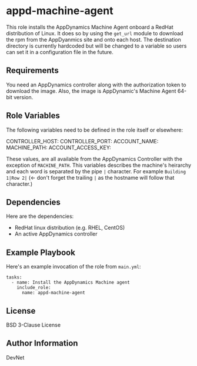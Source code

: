 appd-machine-agent
=========

This role installs the AppDynamics Machine Agent onboard a RedHat distribution of Linux. It does so by using the `get_url` module to download the rpm from the AppDyanmics site and onto each host. The destination directory is currently hardcoded but will be changed to a variable so users can set it in a configuration file in the future.

Requirements
------------

You need an AppDynamics controller along with the authorization token to download the image. Also, the image is AppDynamic's Machine Agent 64-bit version.

Role Variables
--------------

The following variables need to be defined in the role itself or elsewhere:

CONTROLLER_HOST:
CONTROLLER_PORT:
ACCOUNT_NAME: 
MACHINE_PATH:
ACCOUNT_ACCESS_KEY:

These values, are all available from the AppDynamics Controller with the exception of `MACHINE_PATH`. This variables describes the machine's heirarchy and each word is separated by the pipe `|` character. For example `Building 1|Row 2|` (<- don't forget the trailing `|` as the hostname will follow that character.)

Dependencies
------------

Here are the dependencies:

- RedHat linux distribution (e.g. RHEL, CentOS)
- An active AppDynamics controller

Example Playbook
----------------

Here's an example invocation of the role from `main.yml`:

```
tasks:
  - name: Install the AppDynamics Machine agent
    include_role:
      name: appd-machine-agent
```

License
-------

BSD 3-Clause License

Author Information
------------------

DevNet
